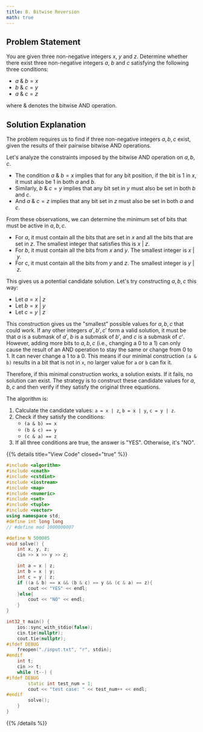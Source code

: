 ```yaml
---
title: B. Bitwise Reversion
math: true
---
```


## Problem Statement

You are given three non-negative integers $x$, $y$ and $z$. Determine whether there exist three non-negative integers $a$, $b$ and $c$ satisfying the following three conditions:

- $a \ \& \ b = x$
- $b \ \& \ c = y$
- $a \ \& \ c = z$

where $\&$ denotes the bitwise AND operation.

## Solution Explanation

The problem requires us to find if three non-negative integers $a, b, c$ exist, given the results of their pairwise bitwise AND operations.

Let's analyze the constraints imposed by the bitwise AND operation on $a, b, c$.
- The condition $a \ \& \ b = x$ implies that for any bit position, if the bit is 1 in $x$, it must also be 1 in both $a$ and $b$.
- Similarly, $b \ \& \ c = y$ implies that any bit set in $y$ must also be set in both $b$ and $c$.
- And $a \ \& \ c = z$ implies that any bit set in $z$ must also be set in both $a$ and $c$.

From these observations, we can determine the minimum set of bits that must be active in $a, b, c$.
- For $a$, it must contain all the bits that are set in $x$ and all the bits that are set in $z$. The smallest integer that satisfies this is $x \ | \ z$.
- For $b$, it must contain all the bits from $x$ and $y$. The smallest integer is $x \ | \ y$.
- For $c$, it must contain all the bits from $y$ and $z$. The smallest integer is $y \ | \ z$.

This gives us a potential candidate solution. Let's try constructing $a, b, c$ this way:
- Let $a = x \ | \ z$
- Let $b = x \ | \ y$
- Let $c = y \ | \ z$

This construction gives us the "smallest" possible values for $a, b, c$ that could work. If any other integers $a', b', c'$ form a valid solution, it must be that $a$ is a submask of $a'$, $b$ is a submask of $b'$, and $c$ is a submask of $c'$. However, adding more bits to $a, b, c$ (i.e., changing a 0 to a 1) can only cause the result of an AND operation to stay the same or change from 0 to 1. It can never change a 1 to a 0. This means if our minimal construction `(a & b)` results in a bit that is not in `x`, no larger value for `a` or `b` can fix it.

Therefore, if this minimal construction works, a solution exists. If it fails, no solution can exist. The strategy is to construct these candidate values for $a, b, c$ and then verify if they satisfy the original three equations.

The algorithm is:
1. Calculate the candidate values: `a = x | z`, `b = x | y`, `c = y | z`.
2. Check if they satisfy the conditions:
   - `(a & b) == x`
   - `(b & c) == y`
   - `(c & a) == z`
3. If all three conditions are true, the answer is "YES". Otherwise, it's "NO".

{{% details title="View Code" closed="true" %}}
```cpp
#include <algorithm>
#include <cmath>
#include <cstdint>
#include <iostream>
#include <map>
#include <numeric>
#include <set>
#include <tuple>
#include <vector>
using namespace std;
#define int long long
// #define mod 1000000007

#define N 500005
void solve() {
    int x, y, z;
    cin >> x >> y >> z;

    int a = x | z;
    int b = x | y;
    int c = y | z;
    if ((a & b) == x && (b & c) == y && (c & a) == z){
        cout << "YES" << endl;
    }else{
        cout << "NO" << endl;
    }
}

int32_t main() {
    ios::sync_with_stdio(false);
    cin.tie(nullptr);
    cout.tie(nullptr);
#ifdef DEBUG
    freopen("./input.txt", "r", stdin);
#endif
    int t;
    cin >> t;
    while (t--) {
#ifdef DEBUG
        static int test_num = 1;
        cout << "test case: " << test_num++ << endl;
#endif
        solve();
    }
}
```
{{% /details %}}
